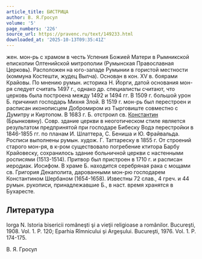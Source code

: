 ```yaml
---
article_title: БИСТРИЦА
author: В. Я.Гросул
volume: '5'
page_numbers: '226'
source_url: https://pravenc.ru/text/149233.html
downloaded_at: '2025-10-13T09:35:41Z'
---
```


жен. мон-рь с храмом в честь Успения Божией Матери в Рымникской епископии Олтенийской митрополии (Румынская Православная Церковь). Расположен на юго-западе Румынии в гористой местности (коммуна Костешти, жудец Вылча). Основан в кон. XV в. боярами Крайовы. По мнению румын. историка Н. Йорги, датой основания мон-ря следует считать 1497 г., однако др. специалисты считают, что церковь была построена между 1492 и 1494 гг. В 1509 г. большой урон Б. причинил господарь Михня Злой. В 1519 г. мон-рь был перестроен и расписан иконописцем Добромиром из Тырговиште совместно с Думитру и Киртопом. В 1683 г. Б. отстроил св. [Константин](https://pravenc.ru/text/Константин.html) (Брынковяну). Совр. здание церкви в неоготическом стиле является результатом предпринятой при господаре Бибеску Водэ перестройки в 1846-1855 гг. по планам И. Шлаттера, С. Бениша и Ю. Фрайвальда. Росписи выполнены румын. худож. Г. Таттареску в 1855 г. От строений старого мон-ря, в к-ром существовало погребение ктитора Барбу Крайовеску, сохранилось здание больничной церкви с настенными росписями (1513-1514). Притвор был пристроен в 1710 г. и расписан иеродиак. Иосифом. В храме Б. находится серебряная рака с мощами св. Григория Декаполита, дарованными мон-рю господарем Константином Шербаном (1654-1658). Известны 72 слав., 4 греч. и 44 румын. рукописи, принадлежавшие Б., в наст. время хранятся в Бухаресте.

## Литература

Iorga N. Istoria bisericii româneşti şi a vieţii religioase a românilor. Bucureşti, 1908. Vol. 1. P. 120; Eparhia Rîmnicului şi Argeşului. Bucureşti, 1976. Vol. 1. P. 174-175.

В. Я.  Гросул
